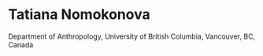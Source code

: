 # Tatiana Nomokonova
 Department of Anthropology, University of British Columbia, Vancouver, BC, Canada